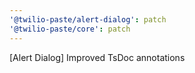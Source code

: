```yaml
---
'@twilio-paste/alert-dialog': patch
'@twilio-paste/core': patch
---
```


[Alert Dialog] Improved TsDoc annotations
